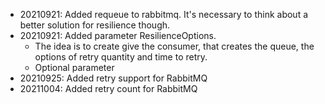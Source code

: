 * 20210921: Added requeue to rabbitmq. It's necessary to think about a better solution for resilience though.
* 20210921: Added parameter ResilienceOptions. 
    * The idea is to create give the consumer, that creates the queue, the options of retry quantity and time to retry.
    * Optional parameter
* 20210925: Added retry support for RabbitMQ
* 20211004: Added retry count for RabbitMQ